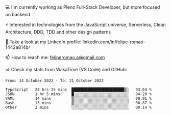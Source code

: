 💻 I'm currently working as Pleno Full-Stack Developer, but more focused on backend

⚡ Interested in technologies from the JavaScript universe, Serverless, Clean Architecture, DDD, TDD and other design patterns

👥 Take a look at my LinkedIn profile: linkedin.com/in/felipe-romao-1442a814b/

📫 How to reach me: feliperomao.a@gmail.com

📊 Check my stats from WakaTime (VS Code) and GitHub:

<!--START_SECTION:waka-->

```text
From: 14 October 2022 - To: 21 October 2022

TypeScript   24 hrs 25 mins  ███████████████████████▒░   93.64 %
JSON         1 hr 5 mins     █░░░░░░░░░░░░░░░░░░░░░░░░   04.20 %
YAML         14 mins         ▒░░░░░░░░░░░░░░░░░░░░░░░░   00.91 %
Bash         13 mins         ▒░░░░░░░░░░░░░░░░░░░░░░░░   00.87 %
Other        2 mins          ░░░░░░░░░░░░░░░░░░░░░░░░░   00.14 %
```

<!--END_SECTION:waka-->
